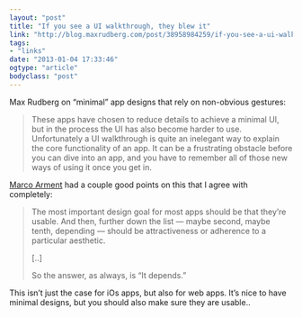 ```yaml
---
layout: "post"
title: "If you see a UI walkthrough, they blew it"
link: "http://blog.maxrudberg.com/post/38958984259/if-you-see-a-ui-walkthrough-they-blew-it"
tags: 
- "links"
date: "2013-01-04 17:33:46"
ogtype: "article"
bodyclass: "post"
---
```


Max Rudberg on “minimal” app designs that rely on non-obvious gestures:

> These apps have chosen to reduce details to achieve a minimal UI, but in the process the UI has also become harder to use. Unfortunately a UI walkthrough is quite an inelegant way to explain the core functionality of an app. It can be a frustrating obstacle before you can dive into an app, and you have to remember all of those new ways of using it once you get in.

[Marco Arment](http://www.marco.org/2013/01/04/ui-walkthroughs-blow-it) had a couple good points on this that I agree with completely:

> The most important design goal for most apps should be that they’re usable. And then, further down the list — maybe second, maybe tenth, depending — should be attractiveness or adherence to a particular aesthetic.
> 
> [..]
> 
> So the answer, as always, is “It depends.”

This isn’t just the case for iOs apps, but also for web apps. It’s nice to have minimal designs, but you should also make sure they are usable..